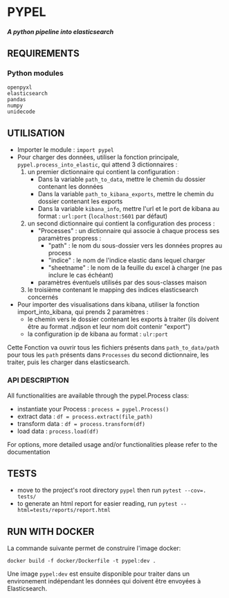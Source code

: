 # PYPEL 
##### _A python pipeline into elasticsearch_
## REQUIREMENTS
### Python modules
```
openpyxl
elasticsearch
pandas
numpy
unidecode
```
## UTILISATION
   - Importer le module : `import pypel`
   - Pour charger des données, utiliser la fonction principale, `pypel.process_into_elastic`, qui attend 3 dictionnaires :
     1. un premier dictionnaire qui contient la configuration :
        - Dans la variable `path_to_data`, mettre le chemin du dossier contenant les données
        - Dans la variable `path_to_kibana_exports`, mettre le chemin du dossier contenant les exports
        - Dans la variable `kibana_info`, mettre l'url et le port de kibana au format : `url:port` (`localhost:5601` par défaut)
     2. un second dictionnaire qui contient la configuration des process :
        - "Processes" : un dictionnaire qui associe à chaque process ses paramètres propress :
           - "path" : le nom du sous-dossier vers les données propres au process
           - "indice" : le nom de l'indice elastic dans lequel charger
           - "sheetname" : le nom de la feuille du excel à charger (ne pas inclure le cas échéant)
        - paramètres éventuels utilisés par des sous-classes maison
     3. le troisième contenant le mapping des indices elasticsearch concernés
   - Pour importer des visualisations dans kibana, utiliser la fonction import_into_kibana, qui prends 2 paramètres :
        - le chemin vers le dossier contenant les exports à traiter (ils doivent être au format .ndjson et leur nom doit contenir "export")
        - la configuration ip de kibana au format : `ulr:port`
   
   Cette Fonction va ouvrir tous les fichiers présents dans `path_to_data/path` pour tous les `path` présents dans
   `Processes` du second dictionnaire, les traiter, puis les charger dans elasticsearch.
### API DESCRIPTION
All functionalities are available through the pypel.Process class:

 - instantiate your Process : `process = pypel.Process()`
 - extract data : `df = process.extract(file_path)`
 - transform data : `df = process.transform(df)`
 - load data : `process.load(df)`

For options, more detailed usage and/or functionalities please refer to the documentation

## TESTS
   - move to the project's root directory `pypel` then run `pytest --cov=. tests/`
   - to generate an html report for easier reading, run `pytest --html=tests/reports/report.html`

## RUN WITH DOCKER

La commande suivante permet de construire l'image docker:

```
docker build -f docker/Dockerfile -t pypel:dev .
```

Une image `pypel:dev` est ensuite disponible pour traiter dans un environement indépendant les données qui doivent être envoyées à Elasticsearch.
